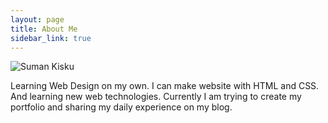 ```yaml
---
layout: page
title: About Me
sidebar_link: true
---
```


<img class="profile-picture" src="{{ site.baseurl }}/assets/images/sumankisku.jpg" alt="Suman Kisku">

Learning Web Design on my own. I can make website with HTML and CSS. And learning new web technologies.
Currently I am trying to create my portfolio and sharing my daily experience on my blog.

